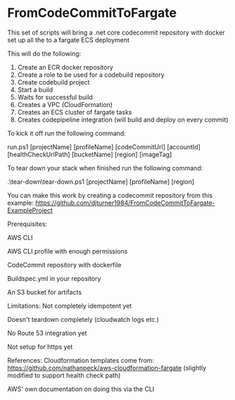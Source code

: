 # FromCodeCommitToFargate
This set of scripts will bring a .net core codecommit repository with docker set up all the to a fargate ECS deployment

This will do the following:
1. Create an ECR docker repository
2. Create a role to be used for a codebuild repository
3. Create codebuild project
4. Start a build
5. Waits for successful build
6. Creates a VPC (CloudFormation)
7. Creates an ECS cluster of fargate tasks
8. Creates codepipeline integration (will build and deploy on every commit)

To kick it off run the following command:

run.ps1 [projectName] [profileName] [codeCommitUrl] [accountId] [healthCheckUrlPath] [bucketName] [region] [imageTag]

To tear down your stack when finished run the following command:

.\tear-down\tear-down.ps1 [projectName] [profileName] [region]


You can make this work by creating a codecommit repository from this example: https://github.com/djturner1984/FromCodeCommitToFargate-ExampleProject

Prerequisites:

AWS CLI

AWS CLI profile with enough permissions

CodeCommit repository with dockerfile

Buildspec.yml in your repository

An S3 bucket for artifacts

Limitations:
Not completely idempotent yet

Doesn't teardown completely (cloudwatch logs etc.)

No Route 53 integration yet

Not setup for https yet

References:
Cloudformation templates come from: https://github.com/nathanpeck/aws-cloudformation-fargate (slightly modified to support health check path)

AWS' own documentation on doing this via the CLI
